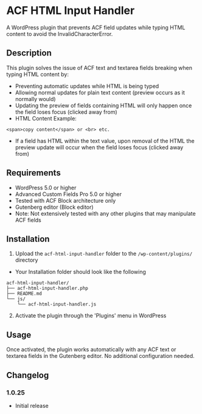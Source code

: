 # ACF HTML Input Handler

A WordPress plugin that prevents ACF field updates while typing HTML content to avoid the InvalidCharacterError.

## Description

This plugin solves the issue of ACF text and textarea fields breaking when typing HTML content by:
- Preventing automatic updates while HTML is being typed
- Allowing normal updates for plain text content (preview occurs as it normally would)
- Updating the preview of fields containing HTML will only happen once the field loses focus (clicked away from)
- HTML Content Example: 
```
<span>copy content</span> or <br> etc.
```
- If a field has HTML within the text value, upon removal of the HTML the preview update will occur when the field loses focus (clicked away from)

## Requirements

- WordPress 5.0 or higher
- Advanced Custom Fields Pro 5.0 or higher
- Tested with ACF Block architecture only
- Gutenberg editor (Block editor)
- Note: Not extensively tested with any other plugins that may manipulate ACF fields

## Installation

1. Upload the `acf-html-input-handler` folder to the `/wp-content/plugins/` directory

- Your Installation folder should look like the following
```
acf-html-input-handler/
├── acf-html-input-handler.php
├── README.md
└── js/
    └── acf-html-input-handler.js
```
2. Activate the plugin through the 'Plugins' menu in WordPress

## Usage

Once activated, the plugin works automatically with any ACF text or textarea fields in the Gutenberg editor. No additional configuration needed.

## Changelog

### 1.0.25
- Initial release

